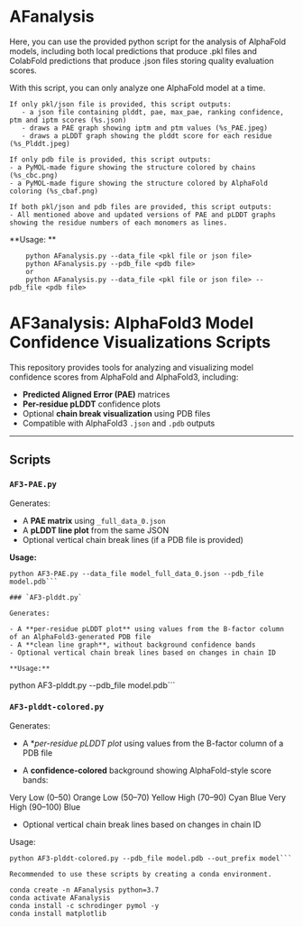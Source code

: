 # AFanalysis

Here, you can use the provided python script for the analysis of AlphaFold models, including both local predictions that produce .pkl files and ColabFold predictions that produce .json files storing quality evaluation scores. 

With this script, you can only analyze one AlphaFold model at a time.

	If only pkl/json file is provided, this script outputs:
	   - a json file containing plddt, pae, max_pae, ranking confidence, ptm and iptm scores (%s.json)
	   - draws a PAE graph showing iptm and ptm values (%s_PAE.jpeg)
	   - draws a pLDDT graph showing the plddt score for each residue (%s_Plddt.jpeg)
	   
	If only pdb file is provided, this script outputs:
	- a PyMOL-made figure showing the structure colored by chains (%s_cbc.png)
	- a PyMOL-made figure showing the structure colored by AlphaFold coloring (%s_cbaf.png)
	
	If both pkl/json and pdb files are provided, this script outputs:
	- All mentioned above and updated versions of PAE and pLDDT graphs showing the residue numbers of each monomers as lines. 

**Usage: **
```
	python AFanalysis.py --data_file <pkl file or json file>
	python AFanalysis.py --pdb_file <pdb file>
	or 
	python AFanalysis.py --data_file <pkl file or json file> --pdb_file <pdb file>
```

# AF3analysis: AlphaFold3 Model Confidence Visualizations Scripts

This repository provides tools for analyzing and visualizing model confidence scores from AlphaFold and AlphaFold3, including:

- **Predicted Aligned Error (PAE)** matrices
- **Per-residue pLDDT** confidence plots
- Optional **chain break visualization** using PDB files
- Compatible with AlphaFold3 `.json` and `.pdb` outputs

---

## Scripts

### `AF3-PAE.py`

Generates:
- A **PAE matrix** using `_full_data_0.json`
- A **pLDDT line plot** from the same JSON
- Optional vertical chain break lines (if a PDB file is provided)

**Usage:**
```
python AF3-PAE.py --data_file model_full_data_0.json --pdb_file model.pdb```

### `AF3-plddt.py`

Generates:

- A **per-residue pLDDT plot** using values from the B-factor column of an AlphaFold3-generated PDB file
- A **clean line graph**, without background confidence bands
- Optional vertical chain break lines based on changes in chain ID

**Usage:**

```
python AF3-plddt.py --pdb_file model.pdb```

### `AF3-plddt-colored.py`

Generates:

- A **per-residue pLDDT plot* using values from the B-factor column of a PDB file

- A **confidence-colored** background showing AlphaFold-style score bands:

Very Low (0–50) Orange
Low (50–70) Yellow
High (70–90) Cyan Blue
Very High (90–100) Blue

- Optional vertical chain break lines based on changes in chain ID

Usage:

```
python AF3-plddt-colored.py --pdb_file model.pdb --out_prefix model```

Recommended to use these scripts by creating a conda environment.
```
	conda create -n AFanalysis python=3.7
	conda activate AFanalysis
	conda install -c schrodinger pymol -y
	conda install matplotlib
```

